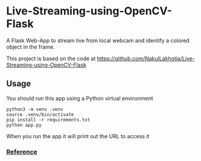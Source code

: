 # Live-Streaming-using-OpenCV-Flask
A Flask Web-App to stream live from local webcam and identify a colored
object in the frame.

This project is based on the code at https://github.com/NakulLakhotia/Live-Streaming-using-OpenCV-Flask

## Usage

You should run this app using a Python virtual environment
```
python3 -m venv .venv
source .venv/bin/activate
pip install -r requirements.txt
python app.py
```

When you run the app it will print out the URL to access it

### [Reference](https://blog.miguelgrinberg.com/post/video-streaming-with-flask)
